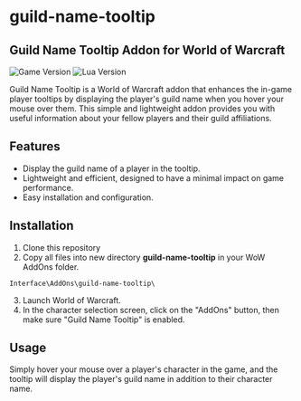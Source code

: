 # guild-name-tooltip

## Guild Name Tooltip Addon for World of Warcraft

![Game Version](https://img.shields.io/badge/Game%20Version-9.1.5-brightgreen.svg)
![Lua Version](https://img.shields.io/badge/Lua-5.1-blue.svg)

Guild Name Tooltip is a World of Warcraft addon that enhances the in-game player tooltips by displaying the player's guild name when you hover your mouse over them. This simple and lightweight addon provides you with useful information about your fellow players and their guild affiliations.

## Features

- Display the guild name of a player in the tooltip.
- Lightweight and efficient, designed to have a minimal impact on game performance.
- Easy installation and configuration.

## Installation

1. Clone this repository
2. Copy all files into new directory **guild-name-tooltip** in your WoW AddOns folder.

```
Interface\AddOns\guild-name-tooltip\
```

3. Launch World of Warcraft.
4. In the character selection screen, click on the "AddOns" button, then make sure "Guild Name Tooltip" is enabled.

## Usage

Simply hover your mouse over a player's character in the game, and the tooltip will display the player's guild name in addition to their character name.

